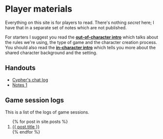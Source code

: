 # Player materials

Everything on this site is for players to read.
There's nothing _secret_ here; I have that in a separate set of notes which are not published.

For starters I suggest you read the **[out-of-character intro]** which talks about the rules we're using, the type of game and the character creation process.
You should also read the **[in-character intro]** which tells you more about the shared character background and the setting.

[in-character intro]: InCharacterIntro.md
[out-of-character intro]: OocIntro/index.md

## Handouts

* [Cypher's chat log](Handouts/20241010-PeachtreesRunners.md)
* [Notes 1](Handouts/20241128-ResearchNotes1_1.md)

## Game session logs

This is a list of the logs of game sessions.

<ol>
  {% for post in site.posts %}
    <li>
      <a href="{{ post.url }}">{{ post.title }}</a>
    </li>
  {% endfor %}
</ol>
